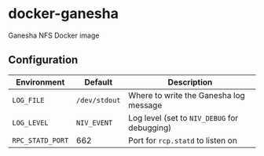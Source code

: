 # docker-ganesha
Ganesha NFS Docker image

## Configuration
| Environment | Default | Description |
| - | - | - |
| `LOG_FILE` | `/dev/stdout` | Where to write the Ganesha log message |
| `LOG_LEVEL` | `NIV_EVENT` | Log level (set to `NIV_DEBUG` for debugging) |
| `RPC_STATD_PORT` | 662 | Port for `rcp.statd` to listen on |
